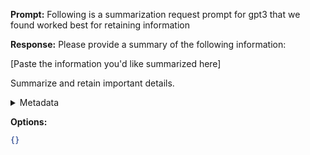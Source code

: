 **Prompt:**
Following is a summarization request prompt for gpt3 that we found worked best for retaining information

**Response:**
Please provide a summary of the following information:

[Paste the information you'd like summarized here]

Summarize and retain important details.

<details><summary>Metadata</summary>

- Duration: 3381 ms
- Datetime: 2023-09-09T13:12:37.901065
- Model: gpt-3.5-turbo-0613

</details>

**Options:**
```json
{}
```


